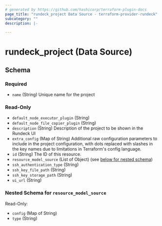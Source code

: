 ```yaml
---
# generated by https://github.com/hashicorp/terraform-plugin-docs
page_title: "rundeck_project Data Source - terraform-provider-rundeck"
subcategory: ""
description: |-
  
---
```


# rundeck_project (Data Source)





<!-- schema generated by tfplugindocs -->
## Schema

### Required

- `name` (String) Unique name for the project

### Read-Only

- `default_node_executor_plugin` (String)
- `default_node_file_copier_plugin` (String)
- `description` (String) Description of the project to be shown in the Rundeck UI
- `extra_config` (Map of String) Additional raw configuration parameters to include in the project configuration, with dots replaced with slashes in the key names due to limitations in Terraform's config language.
- `id` (String) The ID of this resource.
- `resource_model_source` (List of Object) (see [below for nested schema](#nestedatt--resource_model_source))
- `ssh_authentication_type` (String)
- `ssh_key_file_path` (String)
- `ssh_key_storage_path` (String)
- `ui_url` (String)

<a id="nestedatt--resource_model_source"></a>
### Nested Schema for `resource_model_source`

Read-Only:

- `config` (Map of String)
- `type` (String)


